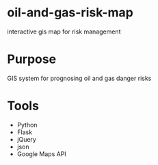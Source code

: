 # oil-and-gas-risk-map
interactive gis map for risk management

# Purpose
GIS system for prognosing oil and gas danger risks

# Tools
- Python
- Flask
- jQuery
- json
- Google Maps API
